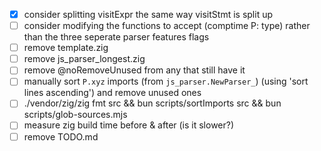 - [x] consider splitting visitExpr the same way visitStmt is split up
- [ ] consider modifying the functions to accept (comptime P: type) rather than the three seperate parser features flags
- [ ] remove template.zig
- [ ] remove js_parser_longest.zig
- [ ] remove @noRemoveUnused from any that still have it
- [ ] manually sort `P.xyz` imports (from `js_parser.NewParser_`) (using 'sort lines ascending') and remove unused ones
- [ ] ./vendor/zig/zig fmt src && bun scripts/sortImports src && bun scripts/glob-sources.mjs
- [ ] measure zig build time before & after (is it slower?)
- [ ] remove TODO.md
